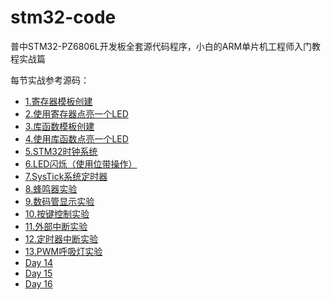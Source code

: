 # stm32-code
普中STM32-PZ6806L开发板全套源代码程序，小白的ARM单片机工程师入门教程实战篇

每节实战参考源码：

* [1.寄存器模板创建](https://github.com/michaelliao/awesome-python3-webapp/tree/day-01)
* [2.使用寄存器点亮一个LED](https://github.com/michaelliao/awesome-python3-webapp/tree/day-02)
* [3.库函数模板创建](https://github.com/michaelliao/awesome-python3-webapp/tree/day-03)
* [4.使用库函数点亮一个LED](https://github.com/michaelliao/awesome-python3-webapp/tree/day-04)
* [5.STM32时钟系统](https://github.com/michaelliao/awesome-python3-webapp/tree/day-05)
* [6.LED闪烁（使用位带操作）](https://github.com/michaelliao/awesome-python3-webapp/tree/day-06)
* [7.SysTick系统定时器](https://github.com/michaelliao/awesome-python3-webapp/tree/day-07)
* [8.蜂鸣器实验](https://github.com/michaelliao/awesome-python3-webapp/tree/day-08)
* [9.数码管显示实验](https://github.com/michaelliao/awesome-python3-webapp/tree/day-09)
* [10.按键控制实验](https://github.com/michaelliao/awesome-python3-webapp/tree/day-10)
* [11.外部中断实验](https://github.com/michaelliao/awesome-python3-webapp/tree/day-11)
* [12.定时器中断实验](https://github.com/michaelliao/awesome-python3-webapp/tree/day-12)
* [13.PWM呼吸灯实验](https://github.com/michaelliao/awesome-python3-webapp/tree/day-13)
* [Day 14](https://github.com/michaelliao/awesome-python3-webapp/tree/day-14)
* [Day 15](https://github.com/michaelliao/awesome-python3-webapp/tree/day-15)
* [Day 16](https://github.com/michaelliao/awesome-python3-webapp/tree/day-16)
